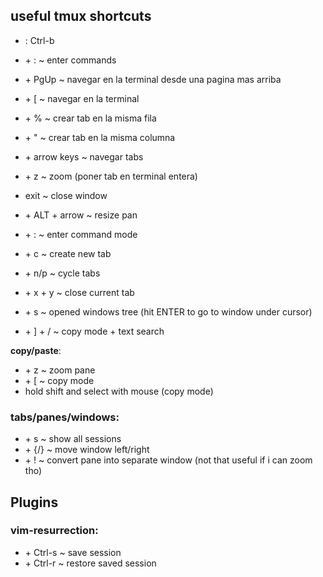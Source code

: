 ## useful tmux shortcuts

- <prefix>: Ctrl-b
- <prefix> + : ~ enter commands

- <prefix> + PgUp ~ navegar en la terminal desde una pagina mas arriba
- <prefix> + [ ~ navegar en la terminal
- <prefix> + % ~ crear tab en la misma fila
- <prefix> + " ~ crear tab en la misma columna
- <prefix> + arrow keys ~ navegar tabs
- <prefix> + z ~ zoom (poner tab en terminal entera)
- exit ~ close window
- <prefix> + ALT + arrow ~ resize pan
- <prefix> + : ~ enter command mode

- <prefix> + c ~ create new tab
- <prefix> + n/p ~ cycle tabs
- <prefix> + x + y ~ close current tab

- <prefix> + s ~ opened windows tree (hit ENTER to go to window under cursor)

- <prefix> + ] + / ~ copy mode + text search

**copy/paste**:

- <prefix> + z ~ zoom pane
- <prefix> + [ ~ copy mode
- hold shift and select with mouse (copy mode)

### tabs/panes/windows:

- <prefix> + s ~ show all sessions
- <prefix> + {/} ~ move window left/right
- <prefix> + ! ~ convert pane into separate window (not that useful if i can zoom tho)

## Plugins

### vim-resurrection:

- <prefix> + Ctrl-s ~ save session
- <prefix> + Ctrl-r ~ restore saved session
